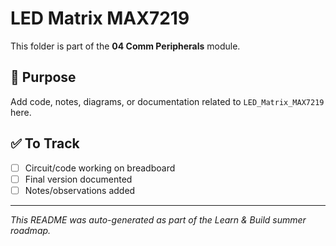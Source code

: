 # LED Matrix MAX7219

This folder is part of the **04 Comm Peripherals** module.

## 📌 Purpose
Add code, notes, diagrams, or documentation related to `LED_Matrix_MAX7219` here.

## ✅ To Track
- [ ] Circuit/code working on breadboard
- [ ] Final version documented
- [ ] Notes/observations added

---

_This README was auto-generated as part of the Learn & Build summer roadmap._